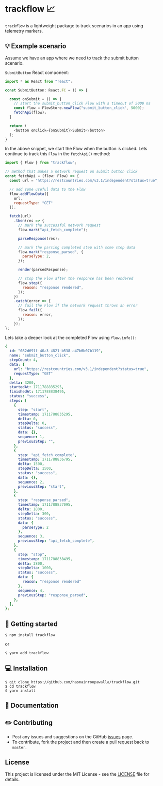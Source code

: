 # trackflow 📈

`trackflow` is a lightweight package to track scenarios in an app using telemetry markers.

## 💡 Example scenario

Assume we have an app where we need to track the submit button scenario.

`SubmitButton` React component:

```javascript
import * as React from "react";

const SubmitButton: React.FC = () => {

  const onSubmit = () => {
    // start the submit_button_click Flow with a timeout of 5000 ms
    const flow = FlowStore.newFlow("submit_button_click", 5000);
    fetchApi(flow);
  } 

  return (
    <button onClick={onSubmit}>Submit</button>
  );
}
```

In the above snippet, we start the Flow when the button is clicked. Lets continue to track this `Flow` in the `fetchApi()` method:

```javascript
import { Flow } from "trackflow";

// method that makes a network request on submit button click
const fetchApi = (flow: Flow) => {
  const url = "https://restcountries.com/v3.1/independent?status=true";

  // add some useful data to the Flow
  flow.addFlowData({
    url,
    requestType: "GET"
  });

  fetch(url)
    .then(res => {
      // mark the successful network request
      flow.mark("api_fetch_complete");

      parseResponse(res);

      // mark the parsing completed step with some step data
      flow.mark("response_parsed", {
        parseType: 2,
      });

      render(parsedResponse);

      // stop the Flow after the response has been rendered
      flow.stop({
        reason: "response rendered",
      });
    })
    .catch(error => {
      // fail the Flow if the network request throws an error
      flow.fail({
        reason: error,
      });
    });
};
```

Lets take a deeper look at the completed Flow using `flow.info()`:
```yaml
{
  id: "082d691f-40a3-4821-b538-a47b6b07b119",
  name: "submit_button_click",
  stepCount: 4,
  data: {
    url: "https://restcountries.com/v3.1/independent?status=true",
    requestType: "GET"
  },
  delta: 3200,
  startedAt: 1711788835295,
  finishedAt: 1711788838495,
  status: "success",
  steps: [
    {
      step: "start",
      timestamp: 1711788835295,
      delta: 0,
      stepDelta: 0,
      status: "success",
      data: {},
      sequence: 1,
      previousStep: "",
    },
    {
      step: "api_fetch_complete",
      timestamp: 1711788836795,
      delta: 1500,
      stepDelta: 1500,
      status: "success",
      data: {},
      sequence: 2,
      previousStep: "start",
    },
    {
      step: "response_parsed",
      timestamp: 1711788837095,
      delta: 1800,
      stepDelta: 300,
      status: "success",
      data: {
        parseType: 2
      },
      sequence: 3,
      previousStep: "api_fetch_complete",
    },
    {
      step: "stop",
      timestamp: 1711788838495,
      delta: 3800,
      stepDelta: 1000,
      status: "success",
      data: {
        reason: "response rendered"
      },
      sequence: 4,
      previousStep: "response_parsed",
    },
  ],
};
```


## 🏁 Getting started
```
$ npm install trackflow
```
or
```
$ yarn add trackflow
```

## 💻 Installation
```
$ git clone https://github.com/hasnainroopawalla/trackflow.git
$ cd trackflow
$ yarn install
```

## 📄 Documentation


## ✏️ Contributing
- Post any issues and suggestions on the GitHub [issues](https://github.com/hasnainroopawalla/trackflow/issues) page.
- To contribute, fork the project and then create a pull request back to `master`.


## License
This project is licensed under the MIT License - see the [LICENSE](https://github.com/hasnainroopawalla/trackflow/blob/f11b8a6d1ebc81dd9855b09f36d4d896262631c5/LICENSE) file for details.
